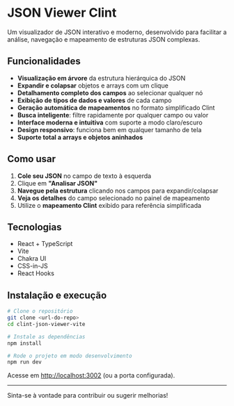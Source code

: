 # JSON Viewer Clint

Um visualizador de JSON interativo e moderno, desenvolvido para facilitar a análise, navegação e mapeamento de estruturas JSON complexas.

## Funcionalidades

- **Visualização em árvore** da estrutura hierárquica do JSON
- **Expandir e colapsar** objetos e arrays com um clique
- **Detalhamento completo dos campos** ao selecionar qualquer nó
- **Exibição de tipos de dados e valores** de cada campo
- **Geração automática de mapeamentos** no formato simplificado Clint
- **Busca inteligente**: filtre rapidamente por qualquer campo ou valor
- **Interface moderna e intuitiva** com suporte a modo claro/escuro
- **Design responsivo**: funciona bem em qualquer tamanho de tela
- **Suporte total a arrays e objetos aninhados**

## Como usar

1. **Cole seu JSON** no campo de texto à esquerda
2. Clique em **"Analisar JSON"**
3. **Navegue pela estrutura** clicando nos campos para expandir/colapsar
4. **Veja os detalhes** do campo selecionado no painel de mapeamento
5. Utilize o **mapeamento Clint** exibido para referência simplificada

## Tecnologias

- React + TypeScript
- Vite
- Chakra UI
- CSS-in-JS
- React Hooks

## Instalação e execução

```bash
# Clone o repositório
git clone <url-do-repo>
cd clint-json-viewer-vite

# Instale as dependências
npm install

# Rode o projeto em modo desenvolvimento
npm run dev
```

Acesse em [http://localhost:3002](http://localhost:3002) (ou a porta configurada).

---

Sinta-se à vontade para contribuir ou sugerir melhorias!
